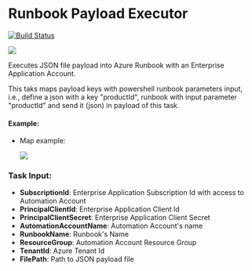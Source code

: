 # Runbook Payload Executor
[![Build Status](https://dev.azure.com/primaveratec/SWE_Test/_apis/build/status/devops-extensibility/extensibility-runbookpayloadexecutor?branchName=main)](https://dev.azure.com/primaveratec/SWE_Test/_build/latest?definitionId=41&branchName=main)

![](https://generalpdsharedsa.blob.core.windows.net/runbookpayloadexecutor/icon_min.png)



Executes JSON file payload into Azure Runbook with an Enterprise Application Account.

This taks maps payload keys with powershell runbook parameters input, i.e., define a json with a key "productId", runbook with input parameter "productId" and send it (json) in payload of this task.

#### **Example:**

- Map example:

  ![](https://generalpdsharedsa.blob.core.windows.net/runbookpayloadexecutor/taskrunbook.png)

### Task Input:

- **SubscriptionId**: Enterprise Application Subscription Id with access to Automation Account 
- **PrincipalClientId**: Enterprise Application Client Id
- **PrincipalClientSecret**: Enterprise Application Client Secret
- **AutomationAccountName**: Automation Account's name
- **RunbookName**: Runbook's Name
- **ResourceGroup**: Automation Account Resource Group
- **TenantId**: Azure Tenant Id
- **FilePath**: Path to JSON payload file


